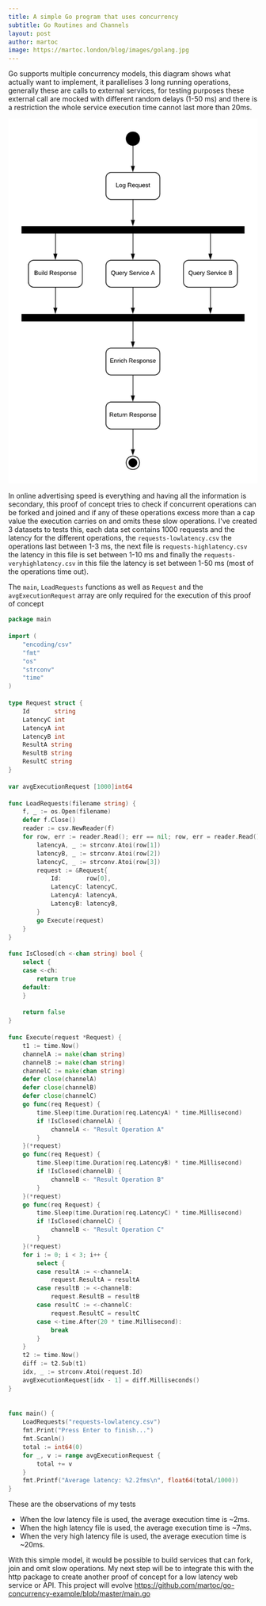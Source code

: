 ```yaml
---
title: A simple Go program that uses concurrency
subtitle: Go Routines and Channels
layout: post
author: martoc
image: https://martoc.london/blog/images/golang.jpg
---
```


Go supports multiple concurrency models, this diagram shows what actually want
to implement, it parallelises 3 long running operations, generally these are
calls to external services, for testing purposes these external call are mocked
with different random delays (1-50 ms) and there is a restriction the whole
service execution time cannot last more than 20ms.

![Service](/blog/images/go-concurrency-example-v1.0.png)

In online advertising speed is everything and having all the information is
secondary, this proof of concept tries to check if concurrent operations can be
forked and joined and if any of these operations excess more than a cap value
the execution carries on and omits these slow operations. I've created 3
datasets to tests this, each data set contains 1000 requests and the latency
for the different operations, the `requests-lowlatency.csv` the operations
last between 1-3 ms, the next file is `requests-highlatency.csv` the latency in
this file is set between 1-10 ms and finally the `requests-veryhighlatency.csv`
in this file the latency is set between 1-50 ms (most of the operations time
out).

The `main`, `LoadRequests` functions as well as `Request` and the
`avgExecutionRequest` array are only required for the execution of this proof of
concept

```go
package main

import (
	"encoding/csv"
	"fmt"
	"os"
	"strconv"
	"time"
)

type Request struct {
	Id       string
	LatencyC int
	LatencyA int
	LatencyB int
	ResultA string
	ResultB string
	ResultC string
}

var avgExecutionRequest [1000]int64

func LoadRequests(filename string) {
	f, _ := os.Open(filename)
	defer f.Close()
	reader := csv.NewReader(f)
	for row, err := reader.Read(); err == nil; row, err = reader.Read() {
		latencyA, _ := strconv.Atoi(row[1])
		latencyB, _ := strconv.Atoi(row[2])
		latencyC, _ := strconv.Atoi(row[3])
		request := &Request{
			Id:       row[0],
			LatencyC: latencyC,
			LatencyA: latencyA,
			LatencyB: latencyB,
		}
		go Execute(request)
	}
}

func IsClosed(ch <-chan string) bool {
	select {
	case <-ch:
		return true
	default:
	}

	return false
}

func Execute(request *Request) {
	t1 := time.Now()
	channelA := make(chan string)
	channelB := make(chan string)
	channelC := make(chan string)
	defer close(channelA)
	defer close(channelB)
	defer close(channelC)
	go func(req Request) {
		time.Sleep(time.Duration(req.LatencyA) * time.Millisecond)
		if !IsClosed(channelA) {
			channelA <- "Result Operation A"
		}
	}(*request)
	go func(req Request) {
		time.Sleep(time.Duration(req.LatencyB) * time.Millisecond)
		if !IsClosed(channelB) {
			channelB <- "Result Operation B"
		}
	}(*request)
	go func(req Request) {
		time.Sleep(time.Duration(req.LatencyC) * time.Millisecond)
		if !IsClosed(channelC) {
			channelB <- "Result Operation C"
		}
	}(*request)
	for i := 0; i < 3; i++ {
		select {
		case resultA := <-channelA:
			request.ResultA = resultA
		case resultB := <-channelB:
			request.ResultB = resultB
		case resultC := <-channelC:
			request.ResultC = resultC
		case <-time.After(20 * time.Millisecond):
			break
		}
	}
	t2 := time.Now()
	diff := t2.Sub(t1)
	idx, _ := strconv.Atoi(request.Id)
	avgExecutionRequest[idx - 1] = diff.Milliseconds()
}


func main() {
	LoadRequests("requests-lowlatency.csv")
	fmt.Print("Press Enter to finish...")
	fmt.Scanln()
	total := int64(0)
	for _, v := range avgExecutionRequest {
		total += v
	}
	fmt.Printf("Average latency: %2.2fms\n", float64(total/1000))
}
```

These are the observations of my tests

* When the low latency file is used, the average execution time is ~2ms.
* When the high latency file is used, the average execution time is ~7ms.
* When the very high latency file is used, the average execution time is ~20ms.

With this simple model, it would be possible to build services that can fork,
join and omit slow operations. My next step will be to integrate this with the
http package to create another proof of concept for a low latency web service or
API. This project will evolve <https://github.com/martoc/go-concurrency-example/blob/master/main.go>
